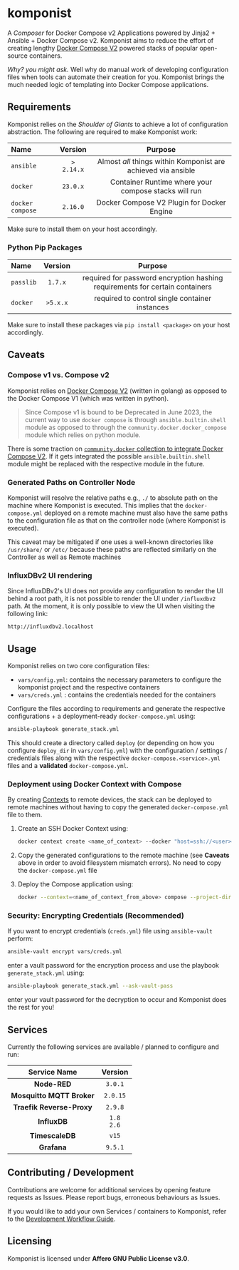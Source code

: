 # komponist
A _Composer_ for Docker Compose v2 Applications powered by Jinja2 + Ansible + Docker Compose v2.
Komponist aims to reduce the effort of creating lengthy [Docker Compose V2][1] powered stacks of popular
open-source containers.

_Why? you might ask._ Well why do manual work of developing configuration files when tools can automate
their creation for you. Komponist brings the much needed logic of templating into Docker Compose applications.

## Requirements

Komponist relies on the _Shoulder of Giants_ to achieve a lot of configuration abstraction. The following are 
required to make Komponist work:

| Name       | Version    | Purpose                                                           |
|:-----------|:----------:|:-----------------------------------------------------------------:|
| `ansible`  | `> 2.14.x` | Almost _all_ things within Komponist are achieved via ansible     |
| `docker`   | `23.0.x`   | Container Runtime where your compose stacks will run              |
| `docker compose` | `2.16.0` | Docker Compose V2 Plugin for Docker Engine                    |

Make sure to install them on your host accordingly.

### Python Pip Packages

| Name      | Version | Purpose                                                                      |
|:----------|:-------:|:----------------------------------------------------------------------------:|
| `passlib` | `1.7.x` | required for password encryption hashing requirements for certain containers |
| `docker`  | `>5.x.x`| required to control single container instances                               | 

Make sure to install these packages via `pip install <package>` on your host accordingly.

## Caveats

### Compose v1 vs. Compose v2

Komponist relies on [Docker Compose V2][1] (written in golang) as opposed to the Docker Compose V1
(which was written in python). 

> Since Compose v1 is bound to be Deprecated in June 2023, the current way 
> to use `docker compose` is through `ansible.builtin.shell` module as opposed to through the 
> `community.docker.docker_compose` module which relies on python module. 

There is some traction on [`community.docker` collection to integrate Docker Compose V2][2]. If it gets 
integrated the possible `ansible.builtin.shell` module might be replaced with the respective module in the
future.

### Generated Paths on Controller Node

Komponist will resolve the relative paths e.g., `./` to absolute path on the machine where Komponist is executed.
This implies that the `docker-compose.yml` deployed on a remote machine must also have the same paths to the configuration
file as that on the controller node (where Komponist is executed).

This caveat may be mitigated if one uses a well-known directories like `/usr/share/` or `/etc/` because these paths are
reflected similarly on the Controller as well as Remote machines

### InfluxDBv2 UI rendering

Since InfluxDBv2's UI does not provide any configuration to render the UI behind a root path, it is not possible to render
the UI under `/influxdbv2` path. At the moment, it is only possible to view the UI when visiting the following link:

    http://influxdbv2.localhost

## Usage

Komponist relies on two core configuration files:

- `vars/config.yml`: contains the necessary parameters to configure the komponist project and the respective containers 
- `vars/creds.yml` : contains the credentials needed for the containers

Configure the files according to requirements and generate the respective configurations + a deployment-ready `docker-compose.yml`
using:

```bash
ansible-playbook generate_stack.yml
```
This should create a directory called `deploy` (or depending on how you configure `deploy_dir` in `vars/config.yml`) with the 
configuration / settings / credentials files along with the respective `docker-compose.<service>.yml` files and a __validated__
`docker-compose.yml`.

### Deployment using Docker Context with Compose

By creating [Contexts][3] to remote devices, the stack can be deployed to remote machines without having to copy the generated
`docker-compose.yml` file to them.

1. Create an SSH Docker Context using:

    ```bash
    docker context create <name_of_context> --docker "host=ssh://<user>@<remote-machine_ip or hostname>
    ```
2. Copy the generated configurations to the remote machine (see __Caveats__ above in order to avoid filesystem mismatch errors).
No need to copy the `docker-compose.yml` file

3. Deploy the Compose application using:

    ```bash
    docker --context=<name_of_context_from_above> compose --project-directory=deploy up -d
    ```

### Security: Encrypting Credentials (Recommended)

If you want to encrypt credentials (`creds.yml`) file using `ansible-vault` perform:

```bash
ansible-vault encrypt vars/creds.yml
```
enter a vault password for the encryption process and use the playbook `generate_stack.yml` using:

```bash
ansible-playbook generate_stack.yml --ask-vault-pass
```
enter your vault password for the decryption to occur and Komponist does the rest for you!

## Services

Currently the following services are available / planned to configure and run:

| Service Name                       | Version |
|:----------------------------------:|:-------:|
| __Node-RED__                       | `3.0.1` |
| __Mosquitto MQTT Broker__          | `2.0.15`|
| __Traefik Reverse-Proxy__          | `2.9.8` |
| __InfluxDB__                       | `1.8`<br> `2.6`|
| __TimescaleDB__                    | `v15`   |
| __Grafana__                        | `9.5.1` |

## Contributing / Development

Contributions are welcome for additional services by opening feature requests as Issues. Please report
bugs, erroneous behaviours as Issues.

If you would like to add your own Services / containers to Komponist, refer to the [Development Workflow Guide][4].

## Licensing

Komponist is licensed under __Affero GNU Public License v3.0__.

[1]: https://docs.docker.com/compose/compose-v2/
[2]: https://github.com/ansible-collections/community.docker/pull/586
[3]: https://www.docker.com/blog/how-to-deploy-on-remote-docker-hosts-with-docker-compose/
[4]: docs/Development.md
